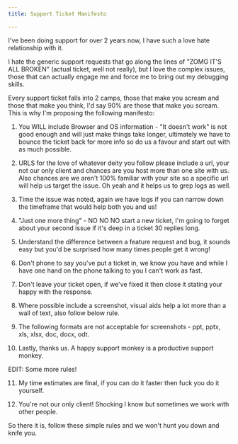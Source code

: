 ```yaml
---
title: Support Ticket Manifesto

---
```

I've been doing support for over 2 years now, I have such a love hate relationship with it.

I hate the generic support requests that go along the lines of "ZOMG IT'S ALL BROKEN" (actual ticket, well not really), but I love the complex issues, those that can actually engage me and force me to bring out my debugging skills.



Every support ticket falls into 2 camps, those that make you scream and those that make you think, I'd say 90% are those that make you scream. This is why I'm proposing the following manifesto:



1. You WILL include Browser and OS information - "It doesn't work" is not good enough and will just make things take longer, ultimately we have to bounce the ticket back for more info so do us a favour and start out with as much possible.

2. URLS for the love of whatever deity you follow please include a url, your not our only client and chances are you host more than one site with us. Also chances are we aren't 100% familiar with your site so a specific url will help us target the issue. Oh yeah and it helps us to grep logs as well.

3. Time the issue was noted, again we have logs if you can narrow down the timeframe that would help both you and us!

4. "Just one more thing" - NO NO NO start a new ticket, I'm going to forget about your second issue if it's deep in a ticket 30 replies long.

5. Understand the difference between a feature request and bug, it sounds easy but you'd be surprised how many times people get it wrong!

6. Don't phone to say you've put a ticket in, we know you have and while I have one hand on the phone talking to you I can't work as fast.

7. Don't leave your ticket open, if we've fixed it then close it stating your happy with the response.

8. Where possible include a screenshot, visual aids help a lot more than a wall of text, also follow below rule.

9. The following formats are not acceptable for screenshots - ppt, pptx, xls, xlsx, doc, docx, odt.

10. Lastly, thanks us. A happy support monkey is a productive support monkey.



EDIT: Some more rules!



11. My time estimates are final, if you can do it faster then fuck you do it yourself.

12. You're not our only client! Shocking I know but sometimes we work with other people.



So there it is, follow these simple rules and we won't hunt you down and knife you.

